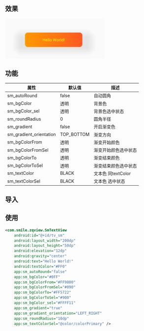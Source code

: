 ## 效果
![png1](./picture/1.png)

## 功能
  属性 | 默认值 | 描述   
-|-|-
sm_autoRound | false | 自动圆角
sm_bgColor | 透明 | 背景色
sm_bgColor_sel | 透明 | 背景色选中状态
sm_roundRadius | 0 | 圆角半径
sm_gradient | false | 开启渐变色
sm_gradient_orientation | TOP_BOTTOM | 渐变方向
sm_bgColorFrom | 透明 | 渐变开始颜色
sm_bgColorFromSel | 透明 | 渐变开始颜色选中状态
sm_bgColorTo | 透明 | 渐变结束颜色
sm_bgColorToSel | 透明 | 渐变结束颜色选中状态
sm_textColor | BLACK | 文本色 同textColor
sm_textColorSel | BLACK | 文本色 选中状态

## 导入


## 使用
```xml
<com.smile.zqview.SmTextView
    android:id="@+id/tv_sm"
    android:layout_width="200dp"
    android:layout_height="50dp"
    android:elevation="12dp"
    android:gravity="center"
    android:text="Hello World!"
    android:textColor="#FF0"
    app:sm_autoRound="false"
    app:sm_bgColor="#0FF"
    app:sm_bgColorFrom="#FF9800"
    app:sm_bgColorFromSel="#090"
    app:sm_bgColorTo="#FF5722"
    app:sm_bgColorToSel="#900"
    app:sm_bgColor_sel="#FFFF11"
    app:sm_gradient="true"
    app:sm_gradient_orientation="LEFT_RIGHT"
    app:sm_roundRadius="10dp"
    app:sm_textColorSel="@color/colorPrimary" />
```